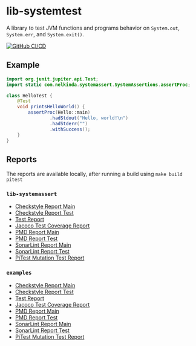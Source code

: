 # lib-systemtest

A library to test JVM functions and programs behavior on `System.out`, `System.err`, and `System.exit()`.

[![GitHub CI/CD](https://github.com/nelkinda/lib-systemtest/workflows/CI/CD/badge.svg)](https://github.com/nelkinda/lib-systemtest/actions)

## Example

```java
import org.junit.jupiter.api.Test;
import static com.nelkinda.systemassert.SystemAssertions.assertProc;

class HelloTest {
    @Test
    void printsHelloWorld() {
        assertProc(Hello::main)
                .hadStdout("Hello, world!\n")
                .hadStderr("")
                .withSuccess();
    }
}
```

## Reports
The reports are available locally, after running a build using `make build pitest`

### `lib-systemassert`
* [Checkstyle Report Main](lib-systemassert/build/reports/checkstyle/main.html)
* [Checkstyle Report Test](lib-systemassert/build/reports/checkstyle/test.html)
* [Test Report](lib-systemassert/build/reports/tests/test/index.html)
* [Jacoco Test Coverage Report](lib-systemassert/build/reports/jacoco/test/html/index.html)
* [PMD Report Main](lib-systemassert/build/reports/pmd/main.html)
* [PMD Report Test](lib-systemassert/build/reports/pmd/test.html)
* [SonarLint Report Main](lib-systemassert/build/reports/sonarlint/sonarlintMain/report.html)
* [SonarLint Report Test](lib-systemassert/build/reports/sonarlint/sonarlintTest/report.html)
* [PiTest Mutation Test Report](lib-systemassert/build/reports/pitest/index.html)

### `examples`
* [Checkstyle Report Main](examples/build/reports/checkstyle/main.html)
* [Checkstyle Report Test](examples/build/reports/checkstyle/test.html)
* [Test Report](examples/build/reports/tests/test/index.html)
* [Jacoco Test Coverage Report](examples/build/reports/jacoco/test/html/index.html)
* [PMD Report Main](examples/build/reports/pmd/main.html)
* [PMD Report Test](examples/build/reports/pmd/test.html)
* [SonarLint Report Main](examples/build/reports/sonarlint/sonarlintMain/report.html)
* [SonarLint Report Test](examples/build/reports/sonarlint/sonarlintTest/report.html)
* [PiTest Mutation Test Report](examples/build/reports/pitest/index.html)
